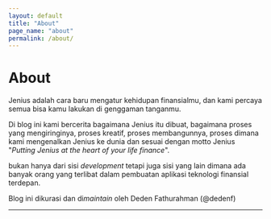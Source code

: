 ```yaml
---
layout: default
title: "About"
page_name: "about"
permalink: /about/
---
```


# About

Jenius adalah cara baru mengatur kehidupan finansialmu, dan kami percaya semua bisa kamu lakukan di genggaman tanganmu.

Di blog ini kami bercerita bagaimana Jenius itu dibuat, bagaimana proses yang mengiringinya, proses kreatif, proses membangunnya, proses dimana kami mengenalkan Jenius ke dunia dan sesuai dengan motto Jenius "*Putting Jenius at the heart of your life finance*".   

bukan hanya dari sisi _development_ tetapi juga sisi yang lain dimana ada banyak orang yang terlibat dalam pembuatan aplikasi teknologi finansial terdepan.

Blog ini dikurasi dan di*maintain* oleh Deden Fathurahman (@dedenf)

---